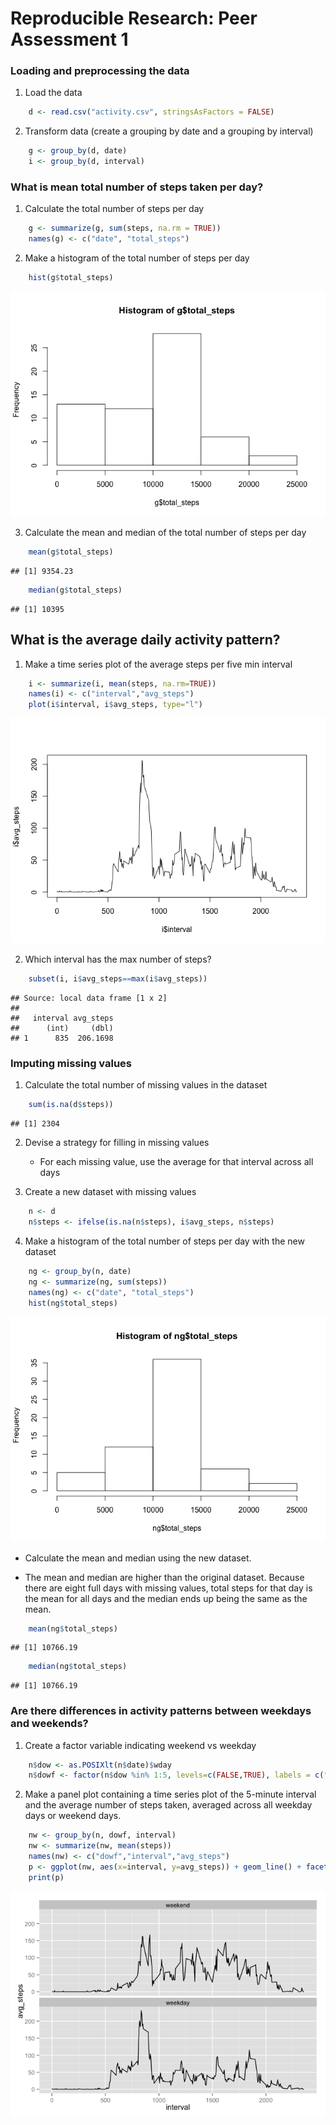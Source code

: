 # Reproducible Research: Peer Assessment 1


### Loading and preprocessing the data
1. Load the data

```r
    d <- read.csv("activity.csv", stringsAsFactors = FALSE)
```


2. Transform data (create a grouping by date and a grouping by interval)

```r
    g <- group_by(d, date)
    i <- group_by(d, interval)
```

### What is mean total number of steps taken per day?
1. Calculate the total number of steps per day

```r
    g <- summarize(g, sum(steps, na.rm = TRUE))
    names(g) <- c("date", "total_steps")
```


2. Make a histogram of the total number of steps per day

```r
    hist(g$total_steps)
```

![](PA1_template_files/figure-html/unnamed-chunk-5-1.png) 


3. Calculate the mean and median of the total number of steps per day

```r
    mean(g$total_steps)
```

```
## [1] 9354.23
```

```r
    median(g$total_steps)
```

```
## [1] 10395
```


## What is the average daily activity pattern?
1. Make a time series plot of the average steps per five min interval

```r
    i <- summarize(i, mean(steps, na.rm=TRUE))
    names(i) <- c("interval","avg_steps")
    plot(i$interval, i$avg_steps, type="l")
```

![](PA1_template_files/figure-html/unnamed-chunk-7-1.png) 


2. Which interval has the max number of steps?

```r
    subset(i, i$avg_steps==max(i$avg_steps))
```

```
## Source: local data frame [1 x 2]
## 
##   interval avg_steps
##      (int)     (dbl)
## 1      835  206.1698
```


### Imputing missing values
1. Calculate the total number of missing values in the dataset

```r
    sum(is.na(d$steps))
```

```
## [1] 2304
```


2. Devise a strategy for filling in missing values

   * For each missing value, use the average for that interval across all days


3. Create a new dataset with missing values

```r
    n <- d
    n$steps <- ifelse(is.na(n$steps), i$avg_steps, n$steps)
```


4. Make a histogram of the total number of steps per day with the new dataset

```r
    ng <- group_by(n, date)
    ng <- summarize(ng, sum(steps))
    names(ng) <- c("date", "total_steps")
    hist(ng$total_steps) 
```

![](PA1_template_files/figure-html/unnamed-chunk-11-1.png) 

   * Calculate the mean and median using the new dataset.
   
   * The mean and median are higher than the original dataset.  Because there are eight full days with missing values, total steps for that day is the mean for all days and the median ends up being the same as the mean.

```r
    mean(ng$total_steps)
```

```
## [1] 10766.19
```

```r
    median(ng$total_steps)
```

```
## [1] 10766.19
```
   
   
### Are there differences in activity patterns between weekdays and weekends?
1. Create a factor variable indicating weekend vs weekday

```r
    n$dow <- as.POSIXlt(n$date)$wday
    n$dowf <- factor(n$dow %in% 1:5, levels=c(FALSE,TRUE), labels = c("weekend","weekday"))
```


2. Make a panel plot containing a time series plot of the 5-minute interval and the average number of steps taken, averaged across all weekday days or weekend days.

```r
    nw <- group_by(n, dowf, interval)
    nw <- summarize(nw, mean(steps))
    names(nw) <- c("dowf","interval","avg_steps")
    p <- ggplot(nw, aes(x=interval, y=avg_steps)) + geom_line() + facet_wrap(~dowf, ncol=1)
    print(p)
```

![](PA1_template_files/figure-html/unnamed-chunk-14-1.png) 
